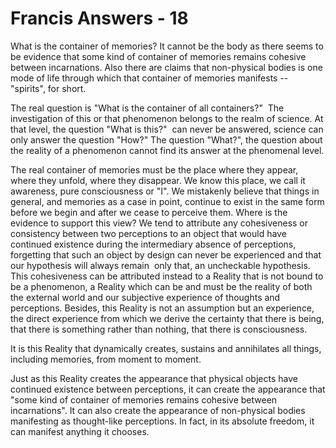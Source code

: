 # Francis Answers - 18

  

What is the container of memories?&nbsp;It cannot be the body as there seems to be evidence that some kind of container of memories remains cohesive between incarnations. Also there are claims that non-physical bodies is one mode of life through which that container of memories manifests -- &quot;spirits&quot;, for short.

The real question is &quot;What is the container of all containers?&quot;&nbsp; The investigation of this or that phenomenon belongs to the realm of science. At that level, the question &quot;What is this?&quot;&nbsp; can never be answered, science can only answer the question &quot;How?&quot; The question &quot;What?&quot;, the question about the reality of a phenomenon cannot find its answer at the phenomenal level.

The real container of memories must be the place where they appear, where they unfold, where they disappear. We know this place, we call it awareness, pure consciousness or &quot;I&quot;. We mistakenly believe that things in general, and memories as a case in point, continue to exist in the same form before we begin and after we cease to perceive them. Where is the evidence to support this view? We tend to attribute any cohesiveness or consistency between two perceptions to an object that would have continued existence during the intermediary absence of perceptions, forgetting that such an object by design can never be experienced and that our hypothesis will always remain&nbsp; only that, an uncheckable hypothesis. This cohesiveness can be attributed instead to a Reality that is not bound to be a phenomenon, a Reality which can be and must be the reality of both the external world and our subjective experience of thoughts and perceptions. Besides, this Reality is not an assumption but an experience, the direct experience from which we derive the certainty that there is being, that there is something rather than nothing, that there is consciousness.

It is this Reality that dynamically creates, sustains and annihilates all things, including memories, from moment to moment.

Just as this Reality creates the appearance that physical objects have continued existence between perceptions, it can create the appearance that &quot;some kind of container of memories remains cohesive between incarnations&quot;. It can also create the appearance of non-physical bodies manifesting as thought-like perceptions. In fact, in its absolute freedom, it can manifest anything it chooses.

